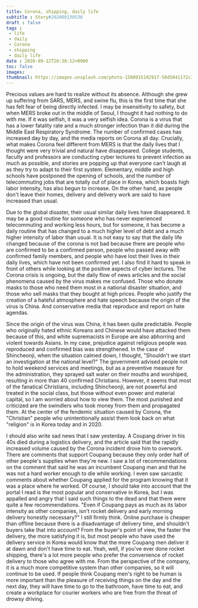 ```yaml
---
title: Corona, shipping, daily life
subtitle : Story#202009130538
draft : false
tags :
 - life
 - daily
 - Corona
 - shipping
 - daily life
date : 2020-09-12T20:38:12+0900
toc: false
images: 
thumbnail: https://images.unsplash.com/photo-1588915102917-50d5841172c3?ixlib=rb-1.2.1&q=80&fm=jpg&crop=entropy&cs=tinysrgb&w=1080&fit=max&ixid=eyJhcHBfaWQiOjE1NTU0OX0
---
```


Precious values are hard to realize without its absence. Although she grew up suffering from SARS, MERS, and swine flu, this is the first time that she has felt fear of being directly infected. I may be insensitivity to safety, but when MERS broke out in the middle of Seoul, I thought it had nothing to do with me. If it was selfish, it was a very selfish idea. Corona is a virus that has a lower fatality rate and a much stronger infection than it did during the Middle East Respiratory Syndrome. The number of confirmed cases has increased day by day, and the media reports on Corona all day. Crucially, what makes Corona feel different from MERS is that the daily lives that I thought were very trivial and natural have disappeared. College students, faculty and professors are conducting cyber lectures to prevent infection as much as possible, and stories are popping up that everyone can't laugh at as they try to adapt to their first system. Elementary, middle and high schools have postponed the opening of schools, and the number of telecommuting jobs that are totally out of place in Korea, which boasts high labor intensity, has also begun to increase. On the other hand, as people don't leave their homes, delivery and delivery work are said to have increased than usual.  

Due to the global disaster, their usual similar daily lives have disappeared. It may be a good routine for someone who has never experienced telecommuting and working less hours, but for someone, it has become a daily routine that has changed to a much higher level of debt and a much higher intensity of labor than usual. It is not easy to say that the daily life changed because of the corona is not bad because there are people who are confirmed to be a confirmed person, people who passed away with confirmed family members, and people who have lost their lives in their daily lives, which have not been confirmed yet. I also find it hard to speak in front of others while looking at the positive aspects of cyber lectures. The Corona crisis is ongoing, but the daily flow of news articles and the social phenomena caused by the virus makes me confused. Those who donate masks to those who need them most in a national disaster situation, and those who sell masks that they bought at high prices. People who justify the creation of a hateful atmosphere and hate speech because the origin of the virus is China. And conservative media that reproduce and report on hate agendas.  

Since the origin of the virus was China, it has been quite predictable. People who originally hated ethnic Koreans and Chinese would have attacked them because of this, and white supremacists in Europe are also abhorring and violent towards Asians. In my case, prejudice against religious people was reproduced and confirmed bias was strengthened. In the case of Shincheonji, when the situation calmed down, I thought, "Shouldn't we start an investigation at the national level?" The government advised people not to hold weekend services and meetings, but as a preventive measure for the administration, they sprayed salt water on their mouths and worshiped, resulting in more than 40 confirmed Christians. However, it seems that most of the fanatical Christians, including Shincheonji, are not powerful and treated in the social class, but those without even power and material capital, so I am worried about how to view them. The most punished and criticized are the swindlers who took money from them and propagated them. At the center of the fendemic situation caused by Corona, the "Christian" people who unintentionally assist them look back on what "religion" is in Korea today and in 2020.  

I should also write sad news that I saw yesterday. A Coupang driver in his 40s died during a logistics delivery, and the article said that the rapidly increased volume caused by the Corona incident drove him to overwork. There are comments that support Coupang because they only order half of other people's supplies when they're new. I saw a lot of recommendations on the comment that said he was an incumbent Coupang man and that he was not a hard worker enough to die while working. I even saw sarcastic comments about whether Coupang applied for the program knowing that it was a place where he worked. Of course, I should take into account that the portal I read is the most popular and conservative in Korea, but I was appalled and angry that I said such things to the dead and that there were quite a few recommendations. "Even if Coupang pays as much as its labor intensity as other companies, isn't rocket delivery and early morning delivery honestly necessary?" I still firmly think. Online purchase is cheaper than offline because there is a disadvantage of delivery time, and shouldn't buyers take that into account? From the buyer's point of view, the faster the delivery, the more satisfying it is, but most people who have used the delivery service in Korea would know that the more Coupang men deliver it at dawn and don't have time to eat. Yeah, well, if you've ever done rocket shipping, there's a lot more people who prefer the convenience of rocket delivery to those who agree with me. From the perspective of the company, it is a much more competitive system than other companies, so it will continue to be used. If people think Coupang men's right to be human is more important than the pleasure of receiving things on the day and the next day, they will have time to go to the bathroom, have time to eat, and create a workplace for courier workers who are free from the threat of drowsy driving.  

